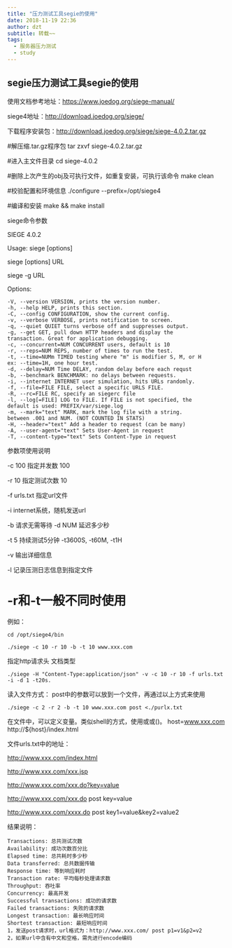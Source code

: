 ```yaml
---
title: "压力测试工具segie的使用"
date: 2018-11-19 22:36
author: dzt
subtitle: 转载~~
tags:
  - 服务器压力测试
  - study
---
```


## segie压力测试工具segie的使用

使用文档参考地址：https://www.joedog.org/siege-manual/

siege4地址：http://download.joedog.org/siege/

下载程序安装包：http://download.joedog.org/siege/siege-4.0.2.tar.gz

#解压缩.tar.gz程序包
tar zxvf siege-4.0.2.tar.gz

#进入主文件目录
cd siege-4.0.2

#删除上次产生的obj及可执行文件，如重复安装，可执行该命令
make clean

#校验配置和环境信息
./configure --prefix=/opt/siege4

#编译和安装
make && make install


siege命令参数

SIEGE 4.0.2

Usage: siege [options]

siege [options] URL

siege -g URL

Options:

```
-V, --version VERSION, prints the version number.
-h, --help HELP, prints this section.
-C, --config CONFIGURATION, show the current config.
-v, --verbose VERBOSE, prints notification to screen.
-q, --quiet QUIET turns verbose off and suppresses output.
-g, --get GET, pull down HTTP headers and display the
transaction. Great for application debugging.
-c, --concurrent=NUM CONCURRENT users, default is 10
-r, --reps=NUM REPS, number of times to run the test.
-t, --time=NUMm TIMED testing where "m" is modifier S, M, or H
ex: --time=1H, one hour test.
-d, --delay=NUM Time DELAY, random delay before each requst
-b, --benchmark BENCHMARK: no delays between requests.
-i, --internet INTERNET user simulation, hits URLs randomly.
-f, --file=FILE FILE, select a specific URLS FILE.
-R, --rc=FILE RC, specify an siegerc file
-l, --log[=FILE] LOG to FILE. If FILE is not specified, the
default is used: PREFIX/var/siege.log
-m, --mark="text" MARK, mark the log file with a string.
between .001 and NUM. (NOT COUNTED IN STATS)
-H, --header="text" Add a header to request (can be many)
-A, --user-agent="text" Sets User-Agent in request
-T, --content-type="text" Sets Content-Type in request
```

参数项使用说明

-c 100 指定并发数 100

-r 10 指定测试次数 10

-f urls.txt 指定url文件

-i internet系统，随机发送url

-b 请求无需等待 -d NUM 延迟多少秒

-t 5 持续测试5分钟 -t3600S, -t60M, -t1H

-v 输出详细信息

-l 记录压测日志信息到指定文件



# -r和-t一般不同时使用

例如：
```
cd /opt/siege4/bin

./siege -c 10 -r 10 -b -t 10 www.xxx.com
```

指定http请求头 文档类型
```
./siege -H "Content-Type:application/json" -v -c 10 -r 10 -f urls.txt -i -d 1 -t20s.
```

读入文件方式：
post中的参数可以放到一个文件，再通过以上方式来使用
```
./siege -c 2 -r 2 -b -t 10 www.xxx.com post <./purlx.txt
```

在文件中，可以定义变量。类似shell的方式，使用或或()。
host=www.xxx.com http://${host}/index.html

文件urls.txt中的地址：

http://www.xxx.com/index.html

http://www.xxx.com/xxx.jsp

http://www.xxx.com/xxx.do?key=value

http://www.xxx.com/xxx.do post key=value

http://www.xxx.com/xxxx.do post key1=value&key2=value2

结果说明：

```
Transactions: 总共测试次数
Availability: 成功次数百分比
Elapsed time: 总共耗时多少秒
Data transferred: 总共数据传输
Response time: 等到响应耗时
Transaction rate: 平均每秒处理请求数
Throughput: 吞吐率
Concurrency: 最高并发
Successful transactions: 成功的请求数
Failed transactions: 失败的请求数
Longest transaction: 最长响应时间
Shortest transaction: 最短响应时间
1，发送post请求时，url格式为：http://www.xxx.com/ post p1=v1&p2=v2
2，如果url中含有中文和空格，需先进行encode编码
```